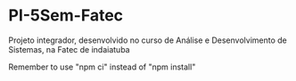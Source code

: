 # PI-5Sem-Fatec
Projeto integrador, desenvolvido no curso de Análise e Desenvolvimento de Sistemas, na Fatec de indaiatuba

Remember to use "npm ci" instead of "npm install"
